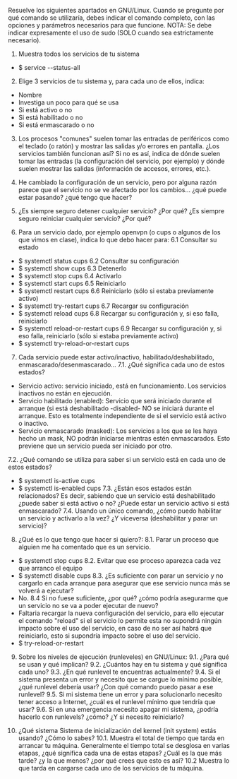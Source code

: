 Resuelve los siguientes apartados en GNU/Linux. Cuando se pregunte por qué comando se utilizaría, debes indicar el comando completo, con las opciones y parámetros necesarios para que funcione.
NOTA: Se debe indicar expresamente el uso de sudo (SOLO cuando sea estrictamente necesario).

1. Muestra todos los servicios de tu sistema
- $ service --status-all
2.  Elige 3 servicios de tu sistema y, para cada uno de ellos, indica:
- Nombre
- Investiga un poco para qué se usa
- Si está activo o no
- Si está habilitado o no
- Si está enmascarado o no
 
3. Los procesos "comunes" suelen tomar las entradas de periféricos como el teclado (o ratón) y mostrar las salidas y/o errores en pantalla. ¿Los servicios también funcionan así? Si no es así, indica de dónde suelen tomar las entradas (la configuración del servicio, por ejemplo) y dónde suelen mostrar las salidas (información de accesos, errores, etc.).
 
4. He cambiado la configuración de un servicio, pero por alguna razón parece que el servicio no se ve afectado por los cambios... ¿qué puede estar pasando? ¿qué tengo que hacer?
 
5. ¿Es siempre seguro detener cualquier servicio? ¿Por qué?
¿Es siempre seguro reiniciar cualquier servicio? ¿Por qué?
 
6. Para un servicio dado, por ejemplo openvpn (o cups o algunos de los que vimos en clase), indica lo que debo hacer para:
6.1 Consultar su estado
- $ systemctl status cups
6.2 Consultar su configuración
- $ systemctl show cups
6.3 Detenerlo
- $ systemctl stop cups
6.4 Activarlo
- $ systemctl start cups
6.5 Reiniciarlo
- $ systemctl restart cups
6.6 Reiniciarlo (sólo si estaba previamente activo)
- $ systemctl try-restart cups
6.7 Recargar su configuración
- $ systemctl reload cups
6.8 Recargar su configuración y, si eso falla, reiniciarlo
- $ systemctl reload-or-restart cups
6.9 Recargar su configuración y, si eso falla, reiniciarlo (sólo si estaba previamente activo)
- $ systemctl try-reload-or-restart cups

7. Cada servicio puede estar activo/inactivo, habilitado/deshabilitado, enmascarado/desenmascarado...
7.1. ¿Qué significa cada uno de estos estados?
- Servicio activo: servicio iniciado, está en funcionamiento. Los servicios inactivos no están en ejecución.
- Servicio habilitado (enabled): Servicio que será iniciado durante el arranque (si está deshabilitado -disabled- NO se iniciará durante el arranque. Esto es totalmente independiente de si el servicio está activo o inactivo.
- Servicio enmascarado (masked): Los servicios a los que se les haya hecho un mask, NO podrán iniciarse mientras estén enmascarados. Esto previene que un servicio pueda ser iniciado por otro.

7.2. ¿Qué comando se utiliza para saber si un servicio está en cada uno de estos estados?
- $ systemctl is-active cups
- $ systemctl is-enabled cups 
7.3. ¿Están esos estados están relacionados? Es decir, sabiendo que un servicio está deshabilitado ¿puede saber si está activo o no? ¿Puede estar un servicio activo si está enmascarado?
7.4. Usando un único comando, ¿cómo puedo habilitar un servicio y activarlo a la vez? ¿Y viceversa (deshabilitar y parar un servicio)?
 
8. ¿Qué es lo que tengo que hacer si quiero?:
8.1. Parar un proceso que alguien me ha comentado que es un servicio.
- $ systemctl stop cups
8.2. Evitar que ese proceso aparezca cada vez que arranco el equipo
- $ systemctl disable cups
8.3. ¿Es suficiente con parar un servicio y no cargarlo en cada arranque para asegurar que ese servicio nunca más se volverá a ejecutar?
- No.
8.4 Si no fuese suficiente, ¿por qué? ¿cómo podría asegurarme que un servicio no se va a poder ejecutar de nuevo?
- Faltaria recargar la nueva configuración del servicio, para ello ejecutar el comando "reload" si el servicio lo permite esta no supondrá ningún impacto sobre el uso del servicio, en caso de no ser así habrá que reiniciarlo, esto si supondría impacto sobre el uso del servicio.
- $ try-reload-or-restart

9. Sobre los niveles de ejecución (runleveles) en GNU/Linux:
9.1. ¿Para qué se usan y qué implican?
9.2. ¿Cuántos hay en tu sistema y qué significa cada uno?
9.3. ¿En qué runlevel te encuentras actualmente?
9.4. Si el sistema presenta un error y necesito que se cargue lo mínimo posible, ¿qué runlevel debería usar? ¿Con qué comando puedo pasar a ese runlevel?
9.5. Si mi sistema tiene un error y para solucionarlo necesito tener acceso a Internet, ¿cuál es el runlevel mínimo que tendría que usar?
9.6. Si en una emergencia necesito apagar mi sistema, ¿podría hacerlo con runlevels? ¿cómo?
¿Y si necesito reiniciarlo?
 
10. ¿Qué sistema Sistema de inicialización del kernel (init system) estás usando? ¿Cómo lo sabes?
10.1. Muestra el total de tiempo que tarda en arrancar tu máquina. Generalmente el tiempo total se desglosa en varias etapas, ¿qué significa cada una de estas etapas? ¿Cuál es la que más tarde? ¿y la que menos? ¿por qué crees que esto es así?
10.2 Muestra lo que tarda en cargarse cada uno de los servicios de tu máquina.